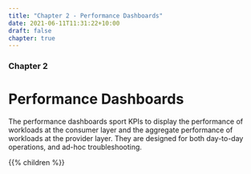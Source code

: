 ```yaml
---
title: "Chapter 2 - Performance Dashboards"
date: 2021-06-11T11:31:22+10:00
draft: false
chapter: true
---
```


### Chapter 2

# Performance Dashboards

The performance dashboards sport KPIs to display the performance of workloads at the consumer layer and the aggregate performance of workloads at the provider layer. They are designed for both day-to-day operations, and ad-hoc troubleshooting.

{{% children %}}